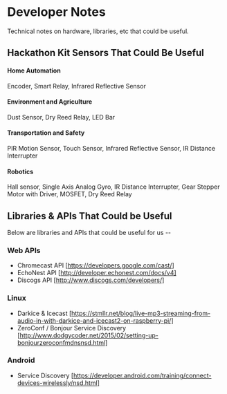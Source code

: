 # Developer Notes
Technical notes on hardware, libraries, etc that could be useful.

## Hackathon Kit Sensors That Could Be Useful
#### Home Automation
Encoder, Smart Relay, Infrared Reflective Sensor

#### Environment and Agriculture
Dust Sensor, Dry Reed Relay, LED Bar

#### Transportation and Safety
PIR Motion Sensor, Touch Sensor, Infrared Reflective Sensor, IR Distance Interrupter

#### Robotics
Hall sensor, Single Axis Analog Gyro, IR Distance Interrupter, Gear Stepper Motor with Driver, MOSFET, Dry Reed Relay

## Libraries & APIs That Could be Useful
Below are libraries and APIs that could be useful for us --

### Web APIs
- Chromecast API [https://developers.google.com/cast/]
- EchoNest API [http://developer.echonest.com/docs/v4] 
- Discogs API [http://www.discogs.com/developers/]

### Linux 
- Darkice & Icecast [https://stmllr.net/blog/live-mp3-streaming-from-audio-in-with-darkice-and-icecast2-on-raspberry-pi/]
- ZeroConf / Bonjour Service Discovery [http://www.dodgycoder.net/2015/02/setting-up-bonjourzeroconfmdnsnsd.html]

### Android
- Service Discovery [https://developer.android.com/training/connect-devices-wirelessly/nsd.html]
